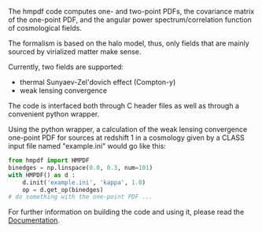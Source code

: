 The hmpdf code computes one- and two-point PDFs,
the covariance matrix of the one-point PDF,
and the angular power spectrum/correlation function of cosmological fields.

The formalism is based on the halo model,
thus, only fields that are mainly sourced by virialized matter make sense.

Currently, two fields are supported:
* thermal Sunyaev-Zel'dovich effect (Compton-y)
* weak lensing convergence

The code is interfaced both through C header files as well as through a convenient python wrapper.

Using the python wrapper, a calculation of the weak lensing convergence one-point PDF
for sources at redshift 1 in a cosmology given by a CLASS input file named "example.ini"
would go like this:
```python
from hmpdf import HMPDF
binedges = np.linspace(0.0, 0.3, num=101)
with HMPDF() as d :
    d.init('example.ini', 'kappa', 1.0)
    op = d.get_op(binedges)
# do something with the one-point PDF ...
```

For further information on building the code and using it, please read the
[Documentation](https://leanderthiele.github.io/hmpdf/html/).
